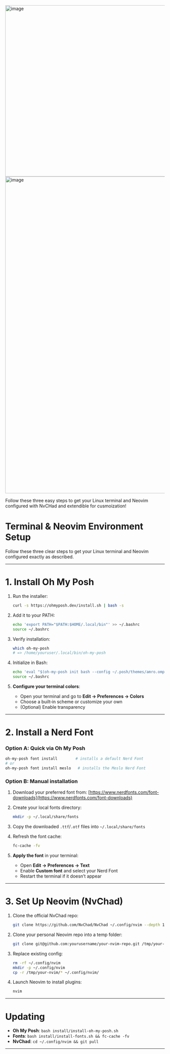 

<img width="818" height="539" alt="image" src="https://github.com/user-attachments/assets/e0f2034d-ad58-4540-b1a8-ec02316e5232" />
<img width="1898" height="997" alt="image" src="https://github.com/user-attachments/assets/23d7083d-7a1c-41dd-8d10-c1b2ad3d2570" />




Follow these three easy steps to get your Linux terminal and Neovim configured with NvCHad and extendible for cusmoization!
# Terminal & Neovim Environment Setup

Follow these three clear steps to get your Linux terminal and Neovim configured exactly as described.

---

# 1. Install Oh My Posh

1. Run the installer:

   ```bash
   curl -s https://ohmyposh.dev/install.sh | bash -s
   ```
2. Add it to your PATH:

   ```bash
   echo 'export PATH="$PATH:$HOME/.local/bin"' >> ~/.bashrc
   source ~/.bashrc
   ```
3. Verify installation:

   ```bash
   which oh-my-posh
   # => /home/youruser/.local/bin/oh-my-posh
   ```
4. Initialize in Bash:

   ```bash
   echo 'eval "$(oh-my-posh init bash --config ~/.posh/themes/amro.omp.json)"' >> ~/.bashrc
   source ~/.bashrc
   ```
5. **Configure your terminal colors**:

   * Open your terminal and go to **Edit → Preferences → Colors**
   * Choose a built‑in scheme or customize your own
   * (Optional) Enable transparency

---

# 2. Install a Nerd Font

### Option A: Quick via Oh My Posh

```bash
oh-my-posh font install        # installs a default Nerd Font
# or
oh-my-posh font install meslo   # installs the Meslo Nerd Font
```

### Option B: Manual installation

1. Download your preferred font from: [https://www.nerdfonts.com/font-downloads](https://www.nerdfonts.com/font-downloads)
2. Create your local fonts directory:

   ```bash
   mkdir -p ~/.local/share/fonts
   ```
3. Copy the downloaded `.ttf`/`.otf` files into `~/.local/share/fonts`
4. Refresh the font cache:

   ```bash
   fc-cache -fv
   ```
5. **Apply the font** in your terminal:

   * Open **Edit → Preferences → Text**
   * Enable **Custom font** and select your Nerd Font
   * Restart the terminal if it doesn’t appear

---

# 3. Set Up Neovim (NvChad)

1. Clone the official NvChad repo:

   ```bash
   git clone https://github.com/NvChad/NvChad ~/.config/nvim --depth 1
   ```
2. Clone your personal Neovim repo into a temp folder:

   ```bash
   git clone git@github.com:yourusername/your-nvim-repo.git /tmp/your-nvim
   ```
3. Replace existing config:

   ```bash
   rm -rf ~/.config/nvim
   mkdir -p ~/.config/nvim
   cp -r /tmp/your-nvim/* ~/.config/nvim/
   ```
4. Launch Neovim to install plugins:

   ```bash
   nvim
   ```

---

# Updating

* **Oh My Posh**: `bash install/install-oh-my-posh.sh`
* **Fonts**: `bash install/install-fonts.sh && fc-cache -fv`
* **NvChad**: `cd ~/.config/nvim && git pull`

---


